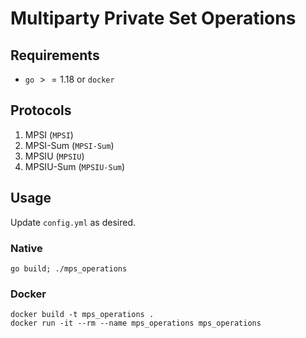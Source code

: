 # Multiparty Private Set Operations

## Requirements
 * `go` $>= 1.18$ or `docker`

## Protocols
1. MPSI (`MPSI`)
2. MPSI-Sum (`MPSI-Sum`)
3. MPSIU (`MPSIU`)
4. MPSIU-Sum (`MPSIU-Sum`)

## Usage

Update `config.yml` as desired. 

### Native

```
go build; ./mps_operations
```

### Docker

```
docker build -t mps_operations .
docker run -it --rm --name mps_operations mps_operations
```
